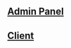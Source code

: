 ## [Admin Panel](https://next-cms-blog-seven.vercel.app/admin)
## [Client](https://next-cms-blog-seven.vercel.app)
